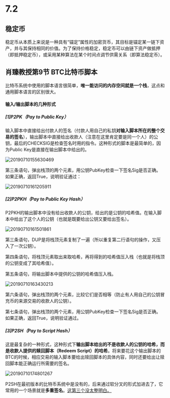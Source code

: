 # 7.2

## 稳定币

稳定币从本质上来说是一种具有“锚定”属性的加密货币，其目标是锚定某一链下资产，并与其保持相同的价值。为了保持价格稳定，稳定币可以由链下资产做抵押（即抵押稳定币），或采用某种算法在某个时间点调节供需关系（即算法稳定币）。

## **肖臻教授第9节 BTC比特币脚本**

比特币系统中使用的脚本语言很简单，**唯一能访问的内存空间就是一个栈**，这点和通用脚本语言的区别很大。

#### **输入/输出脚本的几种形式**

##### [1]P2PK（Pay to Public Key）

输入脚本中直接给出付款人的签名（付款人用自己的私钥**对输入脚本所在的整个交易的签名**），输出脚本中直接给出收款人（注意在这里肯定要是同一个人）的公钥，最后的CHECKSIG是检查签名时用的指令。这种形式的脚本是最简单的，因为Public Key是直接在输出脚本中给出的。

![20190710155630469](D:/mangomd/assets/7.1/20190710155630469.png)

第三条语句，弹出栈顶的两个元素，用公钥PubKey检查一下签名Sig是否正确。如果正确，返回True，说明验证通过：

![20190710161205911](D:/mangomd/assets/7.1/20190710161205911.png)

##### [2]P2PKH（Pay to Public Key Hash）

P2PKH的输出脚本中没有给出收款人的公钥，给出的是公钥的哈希值。在输入脚本中给出了这个人的公钥（也就是既要给出公钥又要给出签名）。

![20190710161501861](D:/mangomd/assets/7.1/20190710161501861.png)

第三条语句，DUP是将栈顶元素复制了一遍（所以重复第二行语句的操作，又压入了一次公钥）。

第四条语句，将栈顶元素取出来取哈希，再将得到的哈希值压入栈（也就是将栈顶的公钥变成了其哈希值）。

第五条语句，将输出脚本中提供的公钥的哈希值压入栈。

![20190710163430213](D:/mangomd/assets/7.1/20190710163430213.png)

第六条语句，弹出栈顶的两个元素，比较它们是否相等（防止有人用自己的公钥冒充币的来源交易的收款人的公钥）。

第七条语句，弹出栈顶的两个元素，用公钥PubKey检查一下签名Sig是否正确。如果正确，返回True，说明验证通过。

##### [3]P2SH（Pay to Script Hash）

这是最复杂的一种形式，这种形式下**输出脚本给出的不是收款人的公钥的哈希，而是收款人提供的赎回脚本（Redeem Script）的哈希**。将来要花这个输出脚本的BTC的时候，相应交易的输入脚本要给出赎回脚本的具体内容，同时还要给出让赎回脚本能正确运行所需要的签名。

![20190710174801267](D:/mangomd/assets/7.1/20190710174801267.png)

P2SH在最初版本的比特币系统中是没有的，后来通过软分叉的形式加进去了，它常用的一个场景就是**多重签名**。<u>这第三个没太整明白。</u>